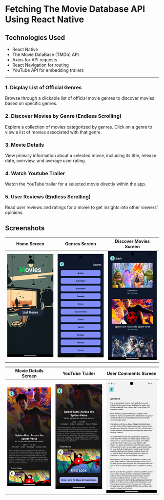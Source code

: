 # Fetching The Movie Database API Using React Native

## Technologies Used

- React Native
- The Movie DataBase (TMDb) API
- Axios for API requests
- React Navigation for routing
- YouTube API for embedding trailers
<hr>

### 1. Display List of Official Genres

Browse through a clickable list of official movie genres to discover movies based on specific genres.

### 2. Discover Movies by Genre (Endless Scrolling)

Explore a collection of movies categorized by genres. Click on a genre to view a list of movies associated with that genre.

### 3. Movie Details

View primary information about a selected movie, including its title, release date, overview, and average user rating.

### 4. Watch Youtube Trailer

Watch the YouTube trailer for a selected movie directly within the app.

### 5. User Reviews (Endless Scrolling)

Read user reviews and ratings for a movie to get insights into other viewers' opinions.

## Screenshots

Home Screen            |  Genres Screen            |  Discover Movies Screen
:-------------------------:|:-------------------------:|:-------------------------:
![Home Screen](assets/images/Screenshot_Home.png)  |  ![Genres Page](assets/images/Screenshot_genres.png)  |  ![Discover Movies Page](assets/images/Screenshot_discover_movies.png)

Movie Details Screen         |  YouTube Trailer         |  User Comments Screen
:-------------------------:|:-------------------------:|:-------------------------:
![Movie Details Page](assets/images/Screenshot_details_movie.png)  |  ![YouTube Trailer Page](assets/images/Screenshot_trailer_youtube.png)  |  ![User Comments Page](assets/images/Screenshot_comments.png)

